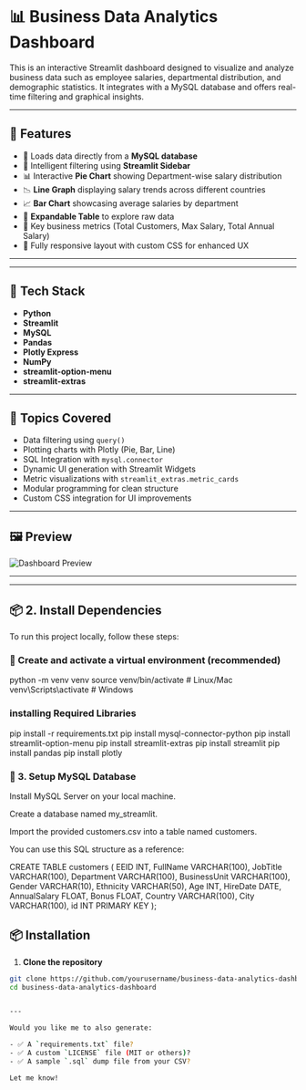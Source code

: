 # 📊 Business Data Analytics Dashboard

This is an interactive Streamlit dashboard designed to visualize and analyze business data such as employee salaries, departmental distribution, and demographic statistics. It integrates with a MySQL database and offers real-time filtering and graphical insights.

---

## 🚀 Features

- 📁 Loads data directly from a **MySQL database**
- 🧠 Intelligent filtering using **Streamlit Sidebar**
- 📊 Interactive **Pie Chart** showing Department-wise salary distribution
- 📉 **Line Graph** displaying salary trends across different countries
- 📈 **Bar Chart** showcasing average salaries by department
- 🧾 **Expandable Table** to explore raw data
- 📐 Key business metrics (Total Customers, Max Salary, Total Annual Salary)
- 📱 Fully responsive layout with custom CSS for enhanced UX

---


---

## 🧪 Tech Stack

- **Python**
- **Streamlit**
- **MySQL**
- **Pandas**
- **Plotly Express**
- **NumPy**
- **streamlit-option-menu**
- **streamlit-extras**

---

## 📌 Topics Covered

- Data filtering using `query()`
- Plotting charts with Plotly (Pie, Bar, Line)
- SQL Integration with `mysql.connector`
- Dynamic UI generation with Streamlit Widgets
- Metric visualizations with `streamlit_extras.metric_cards`
- Modular programming for clean structure
- Custom CSS integration for UI improvements

---

## 🖼️ Preview

![Dashboard Preview](images/dashboard-preview.png)

---


---

## 📦 2. Install Dependencies

To run this project locally, follow these steps:

### 🔧 Create and activate a virtual environment (recommended)

python -m venv venv
source venv/bin/activate      # Linux/Mac
venv\Scripts\activate         # Windows

### installing Required Libraries
pip install -r requirements.txt
pip install mysql-connector-python
pip install streamlit-option-menu
pip install streamlit-extras
pip install streamlit
pip install pandas
pip install plotly

### 💾 3. Setup MySQL Database
Install MySQL Server on your local machine.

Create a database named my_streamlit.

Import the provided customers.csv into a table named customers.

You can use this SQL structure as a reference:

CREATE TABLE customers (
    EEID INT,
    FullName VARCHAR(100),
    JobTitle VARCHAR(100),
    Department VARCHAR(100),
    BusinessUnit VARCHAR(100),
    Gender VARCHAR(10),
    Ethnicity VARCHAR(50),
    Age INT,
    HireDate DATE,
    AnnualSalary FLOAT,
    Bonus FLOAT,
    Country VARCHAR(100),
    City VARCHAR(100),
    id INT PRIMARY KEY
);



## 📦 Installation

1. **Clone the repository**
```bash
git clone https://github.com/yourusername/business-data-analytics-dashboard.git
cd business-data-analytics-dashboard


---

Would you like me to also generate:

- ✅ A `requirements.txt` file?
- ✅ A custom `LICENSE` file (MIT or others)?
- ✅ A sample `.sql` dump file from your CSV?

Let me know!



























